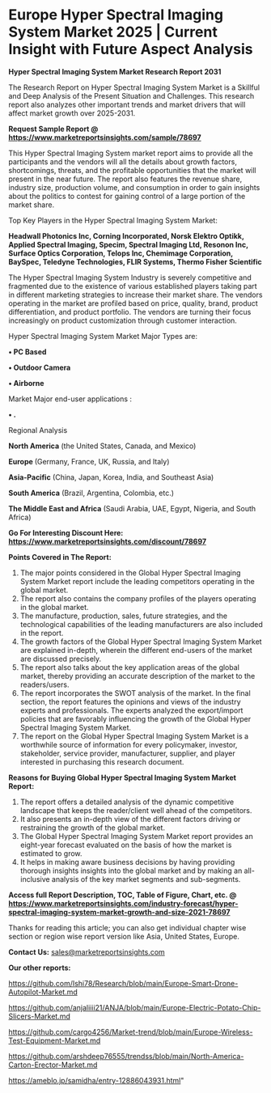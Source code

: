 # Europe Hyper Spectral Imaging System Market 2025 | Current Insight with Future Aspect Analysis

<strong>Hyper Spectral Imaging System Market Research Report 2031</strong>

The Research Report on Hyper Spectral Imaging System Market is a Skillful and Deep Analysis of the Present Situation and Challenges. This research report also analyzes other important trends and market drivers that will affect market growth over 2025-2031.

<strong>Request Sample Report @ <a href=https://www.marketreportsinsights.com/sample/78697>https://www.marketreportsinsights.com/sample/78697</a></strong>

This Hyper Spectral Imaging System market report aims to provide all the participants and the vendors will all the details about growth factors, shortcomings, threats, and the profitable opportunities that the market will present in the near future. The report also features the revenue share, industry size, production volume, and consumption in order to gain insights about the politics to contest for gaining control of a large portion of the market share.

Top Key Players in the Hyper Spectral Imaging System Market:

<strong>Headwall Photonics Inc, Corning Incorporated, Norsk Elektro Optikk, Applied Spectral Imaging, Specim, Spectral Imaging Ltd, Resonon Inc, Surface Optics Corporation, Telops Inc, Chemimage Corporation, BaySpec, Teledyne Technologies, FLIR Systems, Thermo Fisher Scientific</strong>

The Hyper Spectral Imaging System Industry is severely competitive and fragmented due to the existence of various established players taking part in different marketing strategies to increase their market share. The vendors operating in the market are profiled based on price, quality, brand, product differentiation, and product portfolio. The vendors are turning their focus increasingly on product customization through customer interaction.

Hyper Spectral Imaging System Market Major Types are:

<strong>• PC Based

• Outdoor Camera

• Airborne</strong>

Market Major end-user applications :

<strong>• .</strong>

Regional Analysis

</u><strong><b>North America</b></strong> (the United States, Canada, and Mexico)

<strong><b>Europe </b></strong>(Germany, France, UK, Russia, and Italy)

<strong><b>Asia-Pacific</b></strong> (China, Japan, Korea, India, and Southeast Asia)

<strong><b>South America</b></strong> (Brazil, Argentina, Colombia, etc.)

<strong><b>The Middle East and Africa</b></strong> (Saudi Arabia, UAE, Egypt, Nigeria, and South Africa)

<strong>Go For Interesting Discount Here: <a href=https://www.marketreportsinsights.com/discount/78697>https://www.marketreportsinsights.com/discount/78697</a></strong>

<strong>Points Covered in The Report:</strong>
<ol>
  <li>The major points considered in the Global Hyper Spectral Imaging System Market report include the leading competitors operating in the global market.</li>
  <li>The report also contains the company profiles of the players operating in the global market.</li>
  <li>The manufacture, production, sales, future strategies, and the technological capabilities of the leading manufacturers are also included in the report.</li>
  <li>The growth factors of the Global Hyper Spectral Imaging System Market are explained in-depth, wherein the different end-users of the market are discussed precisely.</li>
  <li>The report also talks about the key application areas of the global market, thereby providing an accurate description of the market to the readers/users.</li>
  <li>The report incorporates the SWOT analysis of the market. In the final section, the report features the opinions and views of the industry experts and professionals. The experts analyzed the export/import policies that are favorably influencing the growth of the Global Hyper Spectral Imaging System Market.</li>
  <li>The report on the Global Hyper Spectral Imaging System Market is a worthwhile source of information for every policymaker, investor, stakeholder, service provider, manufacturer, supplier, and player interested in purchasing this research document.</li>
</ol>
<strong>Reasons for Buying Global Hyper Spectral Imaging System Market Report:</strong>

<ol>
  <li>The report offers a detailed analysis of the dynamic competitive landscape that keeps the reader/client well ahead of the competitors.</li>
  <li>It also presents an in-depth view of the different factors driving or restraining the growth of the global market.</li>
  <li>The Global Hyper Spectral Imaging System Market report provides an eight-year forecast evaluated on the basis of how the market is estimated to grow.</li>
  <li>It helps in making aware business decisions by having providing thorough insights insights into the global market and by making an all-inclusive analysis of the key market segments and sub-segments.</li>
</ol>
<strong>Access full Report Description, TOC, Table of Figure, Chart, etc. @ <a href=https://www.marketreportsinsights.com/industry-forecast/hyper-spectral-imaging-system-market-growth-and-size-2021-78697>https://www.marketreportsinsights.com/industry-forecast/hyper-spectral-imaging-system-market-growth-and-size-2021-78697</a></strong>


Thanks for reading this article; you can also get individual chapter wise section or region wise report version like Asia, United States, Europe.

<strong>Contact Us:</strong>
sales@marketreportsinsights.com

<strong>Our other reports:</strong>

<a href=https://github.com/Ishi78/Research/blob/main/Europe-Smart-Drone-Autopilot-Market.md>https://github.com/Ishi78/Research/blob/main/Europe-Smart-Drone-Autopilot-Market.md</a>

<a href=https://github.com/anjaliiii21/ANJA/blob/main/Europe-Electric-Potato-Chip-Slicers-Market.md>https://github.com/anjaliiii21/ANJA/blob/main/Europe-Electric-Potato-Chip-Slicers-Market.md</a>

<a href=https://github.com/cargo4256/Market-trend/blob/main/Europe-Wireless-Test-Equipment-Market.md>https://github.com/cargo4256/Market-trend/blob/main/Europe-Wireless-Test-Equipment-Market.md</a>

<a href=https://github.com/arshdeep76555/trendss/blob/main/North-America-Carton-Erector-Market.md>https://github.com/arshdeep76555/trendss/blob/main/North-America-Carton-Erector-Market.md</a>

<a href=https://ameblo.jp/samidha/entry-12886043931.html>https://ameblo.jp/samidha/entry-12886043931.html</a>"
